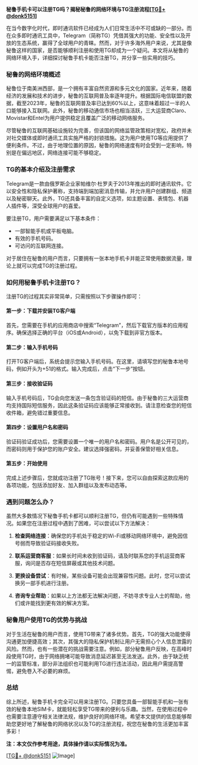 **秘鲁手机卡可以注册TG吗？揭秘秘鲁的网络环境与TG注册流程[[TG💪+ @donk5151](https://t.me/s/donk5151)]**

在当今数字化时代，即时通讯软件已经成为人们日常生活中不可或缺的一部分。而在众多即时通讯工具中，Telegram（简称TG）凭借其强大的功能、安全性以及开放的生态系统，赢得了全球用户的青睐。然而，对于许多海外用户来说，尤其是像秘鲁这样的国家，是否能够顺利注册和使用TG却成为一个疑问。本文将从秘鲁的网络环境入手，详细探讨秘鲁手机卡能否注册TG，并分享一些实用的技巧。

### 秘鲁的网络环境概述

秘鲁位于南美洲西部，是一个拥有丰富自然资源和多元文化的国家。近年来，随着经济的发展和技术的进步，秘鲁的互联网普及率逐年提升。根据国际电信联盟的数据，截至2023年，秘鲁的互联网普及率已达到60%以上，这意味着超过一半的人口能够接入互联网。此外，秘鲁的移动通信市场也相当活跃，三大运营商Claro、Movistar和Entel为用户提供稳定且覆盖广泛的移动网络服务。

尽管秘鲁的互联网基础设施较为完善，但该国的网络监管政策相对宽松，政府并未对社交媒体或即时通讯工具实施严格的封锁措施。这为用户使用TG等应用提供了便利条件。不过，由于地理位置的原因，秘鲁的网络速度有时会受到一定影响，特别是在偏远地区，网络连接可能不够稳定。

### TG的基本介绍及注册需求

Telegram是一款由俄罗斯企业家帕维尔·杜罗夫于2013年推出的即时通讯软件。它以安全性和隐私保护著称，支持端到端加密消息传输，并允许用户创建群组、频道以及秘密聊天。此外，TG还具备丰富的自定义选项，如主题设置、表情包、机器人插件等，深受全球用户的喜爱。

要注册TG，用户需要满足以下基本条件：
- 一部智能手机或平板电脑。
- 有效的手机号码。
- 可访问的互联网连接。

对于居住在秘鲁的用户而言，只要拥有一张本地手机卡并能正常使用数据流量，理论上就可以完成TG的注册过程。

### 如何用秘鲁手机卡注册TG？

注册TG的过程其实非常简单，只需按照以下步骤操作即可：

#### 第一步：下载并安装TG客户端
首先，您需要在手机的应用商店中搜索“Telegram”，然后下载官方版本的应用程序。确保选择正确的平台（iOS或Android），以免下载到非官方版本。

#### 第二步：输入手机号码
打开TG客户端后，系统会提示您输入手机号码。在这里，请填写您的秘鲁本地号码，例如开头为+51的格式。输入完成后，点击“下一步”按钮。

#### 第三步：接收验证码
输入手机号码后，TG会向您发送一条包含验证码的短信。由于秘鲁的三大运营商均支持国际短信服务，因此这条验证码应该能够正常接收到。请注意检查您的短信收件箱，避免错过重要信息。

#### 第四步：设置用户名和密码
验证码验证成功后，您需要设置一个唯一的用户名和密码。用户名是公开可见的，而密码则用于保护您的账户安全。建议选择强密码，并妥善保管好相关信息。

#### 第五步：开始使用
完成上述步骤后，您就成功注册了TG账号！接下来，您可以自由探索这款应用的各项功能，包括添加好友、加入群组以及发布动态等。

### 遇到问题怎么办？

虽然大多数情况下秘鲁手机卡都可以顺利注册TG，但仍有可能遇到一些特殊情况。如果您在注册过程中遇到了困难，可以尝试以下方法解决：

1. **检查网络连接**：确保您的手机处于稳定的Wi-Fi或移动网络环境中，避免因信号弱而导致验证码接收失败。
   
2. **联系运营商客服**：如果长时间未收到验证码，请及时联系您的手机运营商客服，询问是否存在短信屏蔽或其他技术问题。

3. **更换设备尝试**：有时候，某些设备可能会出现兼容性问题。此时，您可以尝试换另一部手机进行注册。

4. **咨询专业帮助**：如果以上方法都无法解决问题，不妨寻求专业人士的帮助，他们或许能找到更有效的解决方案。

### 秘鲁用户使用TG的优势与挑战

对于生活在秘鲁的用户而言，使用TG带来了诸多优势。首先，TG的强大功能使得沟通更加便捷高效；其次，其强大的隐私保护机制让用户无需担心个人信息泄露的风险。然而，也有一些潜在的挑战需要注意。例如，部分秘鲁用户反映，在高峰时段使用TG时，由于网络拥堵可能导致消息延迟甚至无法发送。此外，由于缺乏统一的监管标准，部分非法组织也可能利用TG进行违法活动，因此用户需提高警惕，避免卷入不必要的麻烦。

### 总结

综上所述，秘鲁手机卡完全可以用来注册TG。只要您具备一部智能手机和一张有效的秘鲁本地SIM卡，就能轻松享受TG带来的便利与乐趣。当然，在使用过程中也需要注意遵守相关法律法规，维护良好的网络环境。希望本文提供的信息能够帮助您更好地了解秘鲁的网络状况以及TG的注册流程，祝您在秘鲁的生活更加丰富多彩！

**注：本文仅作参考用途，具体操作请以实际情况为准。**

[[TG💪+ @donk5151](https://t.me/s/donk5151) ![Image](https://i.postimg.cc/rwNCRYN7/Snipaste-2025-04-30-17-27-05.png)]